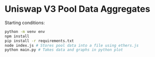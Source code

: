 # Uniswap V3 Pool Data Aggregates

Starting conditions:
```bash
python -m venv env
npm install
pip install -r requirements.txt
node index.js # Stores pool data into a file using ethers.js
python main.py # Takes data and graphs in python plot
```